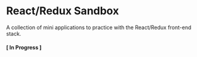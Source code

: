 # React/Redux Sandbox

A collection of mini applications to practice with the React/Redux front-end stack.

#### [ In Progress ]
